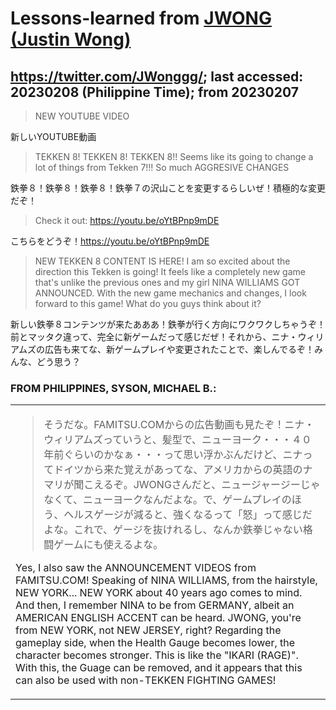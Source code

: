 # Lessons-learned from [JWONG (Justin Wong)](https://twitter.com/JWonggg?ref_src=twsrc%5Egoogle%7Ctwcamp%5Eserp%7Ctwgr%5Eauthor)

## https://twitter.com/JWonggg/; last accessed: 20230208 (Philippine Time); from 20230207

> NEW YOUTUBE VIDEO

新しいYOUTUBE動画

> TEKKEN 8! TEKKEN 8! TEKKEN 8!! Seems like its going to change a lot of things from Tekken 7!!! So much AGGRESIVE CHANGES

鉄拳８！鉄拳８！鉄拳８！鉄拳７の沢山ことを変更するらしいぜ！積極的な変更だぞ！

> Check it out: https://youtu.be/oYtBPnp9mDE

こちらをどうぞ！https://youtu.be/oYtBPnp9mDE

> NEW TEKKEN 8 CONTENT IS HERE! I am so excited about the direction this Tekken is going! It feels like a completely new game that's unlike the previous ones and my girl NINA WILLIAMS GOT ANNOUNCED. With the new game mechanics and changes, I look forward to this game! What do you guys think about it?

新しい鉄拳８コンテンツが来たあああ！鉄拳が行く方向にワクワクしちゃうぞ！前とマッタク違って、完全に新ゲームだって感じだぜ！それから、ニナ・ウィリアムズの広告も来てな、新ゲームプレイや変更されたことで、楽しんでるぞ！みんな、どう思う？
 
### FROM PHILIPPINES, SYSON, MICHAEL B.:

   <table>
 <tr><td>
 
> そうだな。FAMITSU.COMからの広告動画も見たぞ！ニナ・ウィリアムズっていうと、髪型で、ニューヨーク・・・４０年前ぐらいのかなぁ・・・って思い浮かぶんだけど、ニナってドイツから来た覚えがあってな、アメリカからの英語のナマリが聞こえるぞ。JWONGさんだと、ニュージャージーじゃなくて、ニューヨークなんだよな。で、ゲームプレイのほう、ヘルスゲージが減ると、強くなるって「怒」って感じだよな。これで、ゲージを抜けれるし、なんか鉄拳じゃない格闘ゲームにも使えるよな。

Yes, I also saw the ANNOUNCEMENT VIDEOS from FAMITSU.COM! Speaking of NINA WILLIAMS, from the hairstyle, NEW YORK... NEW YORK about 40 years ago comes to mind. And then, I remember NINA to be from GERMANY, albeit an AMERICAN ENGLISH ACCENT can be heard. JWONG, you're from NEW YORK, not NEW JERSEY, right? Regarding the gameplay side, when the Health Gauge becomes lower, the character becomes stronger. This is like the "IKARI (RAGE)". With this, the Guage can be removed, and it appears that this can also be used with non-TEKKEN FIGHTING GAMES!


   
  </td></tr>
</table>

